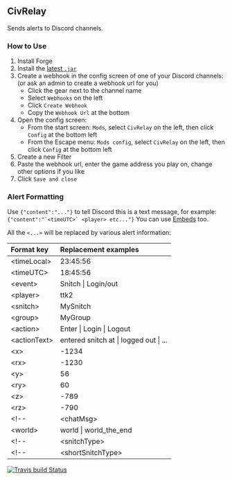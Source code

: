 ## CivRelay

Sends alerts to Discord channels.

### How to Use

1. Install Forge
1. Install the [latest `.jar`](https://github.com/Gjum/CivRelay/releases)
1. Create a webhook in the config screen of one of your Discord channels: (or ask an admin to create a webhook url for you)
    - Click the gear next to the channel name
    - Select `Webhooks` on the left
    - Click `Create Webhook`
    - Copy the `Webhook Url` at the bottom
1. Open the config screen:
    - From the start screen: `Mods`, select `CivRelay` on the left, then click `Config` at the bottom left
    - From the Escape menu: `Mods config`, select `CivRelay` on the left, then click `Config` at the bottom left
1. Create a new Filter
1. Paste the webhook url, enter the game address you play on, change other options if you like
1. Click `Save and close`

<!-- TODO screenshots -->

### Alert Formatting

Use `{"content":"..."}` to tell Discord this is a text message, for example:
```{"content":"`<timeUTC>` <player> etc..."}```
You can use [Embeds](https://discordapp.com/developers/docs/resources/channel#create-message) too.

All the `<...>` will be replaced by various alert information:

| Format key          | Replacement examples       |
|:--------------------|:---------------------------|
| \<timeLocal\>       | 23:45:56                   |
| \<timeUTC\>         | 18:45:56                   |
| \<event\>           | Snitch \| Login/out        |
| \<player\>          | ttk2                       |
| \<snitch\>          | MySnitch                   |
| \<group\>           | MyGroup                    |
| \<action\>          | Enter \| Login \| Logout   |
| \<actionText\>      | entered snitch at \| logged out \| ... |
| \<x\>               | -1234                      |
| \<rx\>              | -1230                      |
| \<y\>               | 56                         |
| \<ry\>              | 60                         |
| \<z\>               | -789                       |
| \<rz\>              | -790                       |
<!--| \<chatMsg\>         | Hello!                     |-->
| \<world\>           | world \| world_the_end     |
<!--| \<snitchType\>      | Entry \| Logging           |-->
<!--| \<shortSnitchType\> | E \| L                     |-->

[![Travis build Status](https://travis-ci.org/Gjum/CivRelay.svg?branch=master)](https://travis-ci.org/Gjum/CivRelay)

